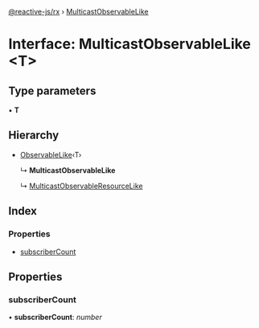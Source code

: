 [@reactive-js/rx](../README.md) › [MulticastObservableLike](multicastobservablelike.md)

# Interface: MulticastObservableLike <**T**>

## Type parameters

▪ **T**

## Hierarchy

* [ObservableLike](observablelike.md)‹T›

  ↳ **MulticastObservableLike**

  ↳ [MulticastObservableResourceLike](multicastobservableresourcelike.md)

## Index

### Properties

* [subscriberCount](multicastobservablelike.md#subscribercount)

## Properties

###  subscriberCount

• **subscriberCount**: *number*
